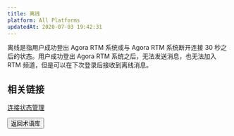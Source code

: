 ```yaml
---
title: 离线
platform: All Platforms
updatedAt: 2020-07-03 19:42:31
---
```


离线是指用户成功登出 Agora RTM 系统或与 Agora RTM 系统断开连接 30 秒之后的状态。用户成功登出 Agora RTM 系统之后，无法发送消息，也无法加入 RTM 频道，但是可以在下次登录后接收到离线消息。

## 相关链接

[连接状态管理](https://docs.agora.io/cn/Real-time-Messaging/reconnecting_android?platform=Android)

<a href="./terms"><button>返回术语库</button></a>
